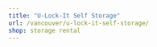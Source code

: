 ```yaml
---
title: "U-Lock-It Self Storage"
url: /vancouver/u-lock-it-self-storage/
shop: storage rental
---
```

